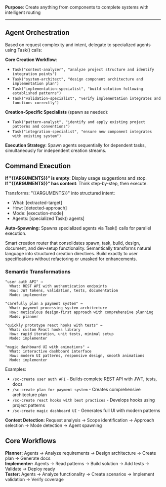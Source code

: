 **Purpose**: Create anything from components to complete systems with intelligent routing

---

## Agent Orchestration

Based on request complexity and intent, delegate to specialized agents using Task() calls:

**Core Creation Workflow**:
- `Task("context-analyzer", "analyze project structure and identify integration points")`  
- `Task("system-architect", "design component architecture and implementation plan")`  
- `Task("implementation-specialist", "build solution following established patterns")`  
- `Task("validation-specialist", "verify implementation integrates and functions correctly")`

**Creation-Specific Specialists** (spawn as needed):
- `Task("pattern-analyst", "identify and apply existing project patterns and conventions")`
- `Task("integration-specialist", "ensure new component integrates with existing system")`

**Execution Strategy**: Spawn agents sequentially for dependent tasks, simultaneously for independent creation streams.

## Command Execution

**If "{{ARGUMENTS}}" is empty**: Display usage suggestions and stop.  
**If "{{ARGUMENTS}}" has content**: Think step-by-step, then execute.

Transforms: "{{ARGUMENTS}}" into structured intent:

- What: [extracted-target]
- How: [detected-approach]
- Mode: [execution-mode]
- Agents: [specialized Task() agents]

**Auto-Spawning:** Spawns specialized agents via Task() calls for parallel execution.

Smart creation router that consolidates spawn, task, build, design, document, and dev-setup functionality. Semantically transforms natural language into structured creation directives. Build exactly to user specifications without refactoring or unasked for enhancements.

### Semantic Transformations

```
"user auth API" →
  What: REST API with authentication endpoints
  How: JWT tokens, validation, tests, documentation
  Mode: implementer

"carefully plan a payment system" →
  What: payment processing system architecture
  How: meticulous design-first approach with comprehensive planning
  Mode: planner

"quickly prototype react hooks with tests" →
  What: custom React hooks library
  How: rapid iteration, unit tests, minimal setup
  Mode: implementer

"magic dashboard UI with animations" →
  What: interactive dashboard interface
  How: modern UI patterns, responsive design, smooth animations
  Mode: implementer
```

Examples:

- `/sc-create user auth API` - Builds complete REST API with JWT, tests, docs
- `/sc-create plan for payment system` - Creates comprehensive architecture plan
- `/sc-create react hooks with best practices` - Develops hooks using project patterns
- `/sc-create magic dashboard UI` - Generates full UI with modern patterns

**Context Detection:** Request analysis → Scope identification → Approach selection → Mode detection → Agent spawning

## Core Workflows

**Planner:** Agents → Analyze requirements → Design architecture → Create plan → Generate docs  
**Implementer:** Agents → Read patterns → Build solution → Add tests → Validate → Deploy ready  
**Tester:** Agents → Analyze functionality → Create scenarios → Implement validation → Verify coverage
